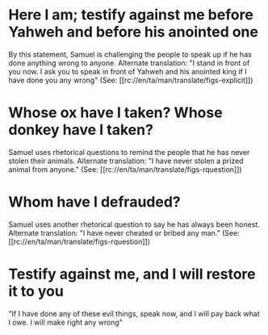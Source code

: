 # Here I am; testify against me before Yahweh and before his anointed one

By this statement, Samuel is challenging the people to speak up if he has done anything wrong to anyone. Alternate translation: "I stand in front of you now. I ask you to speak in front of Yahweh and his anointed king if I have done you any wrong" (See: [[rc://en/ta/man/translate/figs-explicit]])

# Whose ox have I taken? Whose donkey have I taken?

Samuel uses rhetorical questions to remind the people that he has never stolen their animals. Alternate translation: "I have never stolen a prized animal from anyone." (See: [[rc://en/ta/man/translate/figs-rquestion]])

# Whom have I defrauded?

Samuel uses another rhetorical question to say he has always been honest. Alternate translation: "I have never cheated or bribed any man." (See: [[rc://en/ta/man/translate/figs-rquestion]])

# Testify against me, and I will restore it to you

"If I have done any of these evil things, speak now, and I will pay back what I owe. I will make right any wrong"

